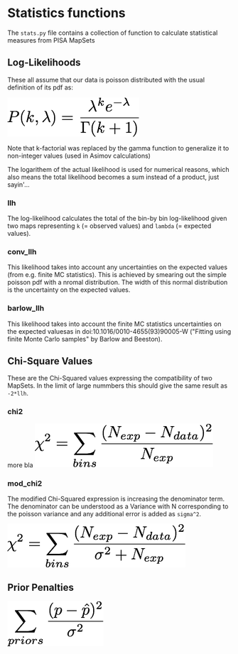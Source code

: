# Statistics functions

The `stats.py` file contains a collection of function to calculate statistical measures from PISA MapSets

## Log-Likelihoods

These all assume that our data is poisson distributed with the usual definition of its pdf as:

![poisson_pdf](images/poisson_pdf.png)
<!---
P(k,\lambda) = \frac{\lambda^k e^{-\lambda}}{\Gamma(k+1)}
--->

Note that k-factorial was replaced by the gamma function to generalize it to non-integer values (used in Asimov calculations)

The logarithem of the actual likelihood is used for numerical reasons, which also means the total likelihood becomes a sum instead of a product, just sayin'... 


### llh

The log-likelihood calculates the total of the bin-by bin log-likelihood given two maps representing `k` (= observed values) and `lambda` (= expected values).

### conv_llh

This likelihood takes into account any uncertainties on the expected values (from e.g. finite MC statistics). This is achieved by smearing out the simple poisson pdf with a nromal distribution. The width of this normal distribution is the uncertainty on the expected values.


### barlow_llh

This likelihood takes into account the finite MC statistics uncertainties on the expected valuesas in doi:10.1016/0010-4655(93)90005-W ("Fitting using finite Monte Carlo samples" by Barlow and Beeston).

## Chi-Square Values

These are the Chi-Squared values expressing the compatibility of two MapSets. In the limit of large nummbers this should give the same result as `-2*llh`.

### chi2

more bla
![chi2](images/chi2.png)
<!---
\chi^2 = \sum_{bins}\frac{(N_{exp}-N_{data})^2}{\sqrt{N_{exp}}^2}
--->

### mod_chi2

The modified Chi-Squared expression is increasing the denominator term. The denominator can be understood as a Variance with N corresponding to the poisson variance and any additional error is added as `sigma^2`.

![mod_chi2](images/mod_chi2.png)
<!---
\chi^2 = \sum_{bins}\frac{(N_{exp}-N_{data})^2}{\sigma^2 + N_{exp}} 
--->


## Prior Penalties

![prior](images/prior.png)
<!---
\sum_{priors}\frac{(p-\hat{p})^2}{\sigma^2}
--->

